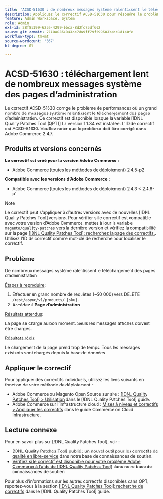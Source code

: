 ```yaml
---
title: 'ACSD-51630 : de nombreux messages système ralentissent le téléchargement des pages d’administration'
description: Appliquez le correctif ACSD-51630 pour résoudre le problème de performances d’Adobe Commerce en raison duquel une grande quantité de messages système ralentit le téléchargement des pages d’administration.
feature: Admin Workspace, System
role: Admin
exl-id: 28f85199-625e-4299-bbca-8d2fc75df602
source-git-commit: 7718a835e343ae7da9ff79f690503b4ee1d140fc
workflow-type: tm+mt
source-wordcount: '337'
ht-degree: 0%

---
```


# ACSD-51630 : téléchargement lent de nombreux messages système des pages d’administration

Le correctif ACSD-51630 corrige le problème de performances où un grand nombre de messages système ralentissent le téléchargement des pages d’administration. Ce correctif est disponible lorsque la variable [!DNL Quality Patches Tool (QPT)] La version 1.1.34 est installée. L’ID de correctif est ACSD-51630. Veuillez noter que le problème doit être corrigé dans Adobe Commerce 2.4.7.

## Produits et versions concernés

**Le correctif est créé pour la version Adobe Commerce :**

* Adobe Commerce (toutes les méthodes de déploiement) 2.4.5-p2

**Compatible avec les versions d’Adobe Commerce :**

* Adobe Commerce (toutes les méthodes de déploiement) 2.4.3 &lt; 2.4.6-p1

>[!NOTE]
>
>Le correctif peut s’appliquer à d’autres versions avec de nouvelles [!DNL Quality Patches Tool] versions. Pour vérifier si le correctif est compatible avec votre version d’Adobe Commerce, mettez à jour la variable `magento/quality-patches` vers la dernière version et vérifiez la compatibilité sur la page [[!DNL Quality Patches Tool]: recherchez la page des correctifs.](https://experienceleague.adobe.com/tools/commerce-quality-patches/index.html). Utilisez l’ID de correctif comme mot-clé de recherche pour localiser le correctif.

## Problème

De nombreux messages système ralentissent le téléchargement des pages d’administration

<u>Étapes à reproduire</u>:

1. Effectuer un grand nombre de requêtes (~50 000) vers DELETE `/rest/async/v1/products/ {sku}`.
1. Accédez à **Page d’administration**.

<u>Résultats attendus</u>:

La page se charge au bon moment. Seuls les messages affichés doivent être chargés.

<u>Résultats réels</u>:

Le chargement de la page prend trop de temps. Tous les messages existants sont chargés depuis la base de données.

## Appliquer le correctif

Pour appliquer des correctifs individuels, utilisez les liens suivants en fonction de votre méthode de déploiement :

* Adobe Commerce ou Magento Open Source sur site : [[!DNL Quality Patches Tool] > Utilisation](https://experienceleague.adobe.com/docs/commerce-operations/tools/quality-patches-tool/usage.html) dans le [!DNL Quality Patches Tool] guide.
* Adobe Commerce sur l’infrastructure cloud : [Mises à niveau et correctifs > Appliquer les correctifs](https://experienceleague.adobe.com/docs/commerce-cloud-service/user-guide/develop/upgrade/apply-patches.html) dans le guide Commerce on Cloud Infrastructure.

## Lecture connexe

Pour en savoir plus sur [!DNL Quality Patches Tool], voir :

* [[!DNL Quality Patches Tool] publié : un nouvel outil pour les correctifs de qualité en libre-service](/help/announcements/adobe-commerce-announcements/magento-quality-patches-released-new-tool-to-self-serve-quality-patches.md) dans notre base de connaissances de soutien.
* [Vérifiez si le correctif est disponible pour votre problème Adobe Commerce à l’aide de [!DNL Quality Patches Tool]](/help/support-tools/patches-available-in-qpt-tool/check-patch-for-magento-issue-with-magento-quality-patches.md) dans notre base de connaissances de soutien.

Pour plus d’informations sur les autres correctifs disponibles dans QPT, reportez-vous à la section [[!DNL Quality Patches Tool]: recherche de correctifs](https://experienceleague.adobe.com/tools/commerce-quality-patches/index.html) dans le [!DNL Quality Patches Tool] guide.
